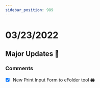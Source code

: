 ```yaml
---
sidebar_position: 989
---
```


# 03/23/2022

## Major Updates :rocket:

### Comments

- [X] New Print Input Form to eFolder tool :printer: 